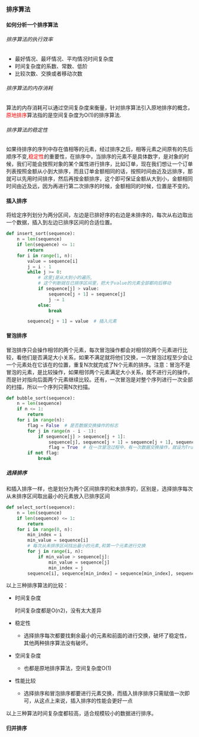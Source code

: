 ### 排序算法

#### 如何分析一个排序算法

###### 排序算法的执行效率

* 最好情况、最坏情况、平均情况时间复杂度
* 时间复杂度的系数、常数、低阶
* 比较次数、交换或者移动次数

###### 排序算法的内存消耗

​	算法的内存消耗可以通过空间复杂度来衡量，针对排序算法引入原地排序的概念，<font color=red>原地排序</font>算法指的是空间复杂度为O(1)的排序算法.



###### 排序算法的稳定性

如果待排序的序列中存在值相等的元素，经过排序之后，相等元素之间原有的先后顺序不变,<font color=red>稳定性</font>的重要性，在排序中，当排序的元素不是具体数字，是对象的时候，我们可能会按照对象的某个属性进行排序，比如订单，现在我们想让一个订单列表按照金额从小到大排序，而且订单金额相同的话，按照时间由近及远排序，那就可以先用时间排序，然后再按金额排序，这个即可保证金额从大到小，金额相同时间由近及远，因为再进行第二次排序的时候，金额相同的时候，位置是不变的。

#### 插入排序

将给定序列划分为两分区间，左边是已排好序的右边是未排序的，每次从右边取出一个数据，插入到左边已排序区间的合适位置。

``````python
def insert_sort(sequence):
    n = len(sequence)
    if len(sequence) <= 1:
        return
    for i in range(1, n):
        value = sequence[i]
        j = i - 1
        while j >= 0:
            # 这里j是从大到小的遍历,
            # 这个判断就在已排序区间里，把大于value的元素全部都向后移动
            if sequence[j] > value:
                sequence[j + 1] = sequence[j]
                j -= 1
            else:
                break

        sequence[j + 1] = value  # 插入元素
``````

#### 冒泡排序

冒泡排序只会操作相邻的两个元素，每次冒泡操作都会对相邻的两个元素进行比较，看他们是否满足大小关系，如果不满足就将他们交换，一次冒泡过程至少会让一个元素处在它该在的位置，重复N次就完成了N个元素的排序。注意：冒泡不是冒泡的元素，是比较操作，如果相邻两个元素满足大小关系，就不进行元的操作，而是针对指向后面两个元素继续比较。还有，一次冒泡是对整个序列进行一次全部的扫描，所以一个序列只需N次扫描。

``````python
def bubble_sort(sequence):
    n = len(sequence)
    if n <= 1:
        return
    for i in range(n):
        flag = False  # 是否数据交换操作的标志
        for j in range(n - i - 1):
            if sequence[j] > sequence[j + 1]:
                sequence[j], sequence[j + 1] = sequence[j + 1], sequence[j]
                flag = True  # 在一次冒泡过程中，有一次数据交换操作，就设为True
        if not flag:
            break
``````

##### 选择排序

和插入排序一样，也是划分为两个区间排序的和未排序的，区别是，选择排序每次从未排序区间取出最小的元素放入已排序区间

``````python
def select_sort(sequence):
    n = len(sequence)
    if len(sequence) <= 1:
        return
    for i in range(0, n):
        min_index = i
        min_value = sequence[i]
        # 每次从未排序区间找出最小的元素,和第一个元素进行交换
        for j in range(i, n):
            if min_value > sequence[j]:
                min_value = sequence[j]
                min_index = j
        sequence[i], sequence[min_index] = sequence[min_index], sequence[i]
``````

以上三种排序算法的比较：

* 时间复杂度

  时间复杂度都是O(n2)，没有太大差异

* 稳定性

  - 选择排序每次都要找剩余最小的元素和前面的进行交换，破坏了稳定性，其他两种排序算法没有破坏。

* 空间复杂度

  - 也都是原地排序算法，空间复杂度O(1)

* 性能比较

  - 选择排序和冒泡排序都要进行元素交换，而插入排序排序只需赋值一次即可，从这点上来说，插入排序的性能会更好一点

以上三种算法时间复杂度都较高，适合规模较小的数据进行排序。

#### 归并排序

